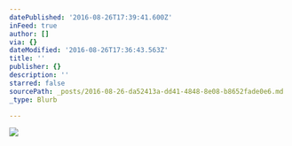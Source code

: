 ```yaml
---
datePublished: '2016-08-26T17:39:41.600Z'
inFeed: true
author: []
via: {}
dateModified: '2016-08-26T17:36:43.563Z'
title: ''
publisher: {}
description: ''
starred: false
sourcePath: _posts/2016-08-26-da52413a-dd41-4848-8e08-b8652fade0e6.md
_type: Blurb

---
```

![](https://the-grid-user-content.s3-us-west-2.amazonaws.com/76643890-74ec-4498-9f1f-ebf5542b77f3.jpg)